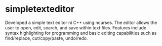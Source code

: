 # simpletexteditor

Developed a simple text editor ni C++ using ncurses. The editor allows the user to open, edit, search, and save within
text files. Features include syntax highlighting for programming and basic editing capabilities such as find/replace, cut/copy/paste, undo/redo.
